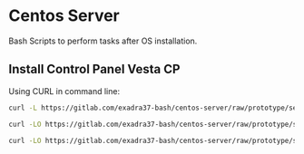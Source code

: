 # Centos Server

Bash Scripts to perform tasks after OS installation.

## Install Control Panel Vesta CP

Using CURL in command line:

```bash
curl -L https://gitlab.com/exadra37-bash/centos-server/raw/prototype/self-installer.sh | bash -s "centos7/after-install-with-vestacp.sh"

curl -LO https://gitlab.com/exadra37-bash/centos-server/raw/prototype/self-installer.sh && source self-installer.sh && source src/centos7/after-install-with-vestacp.sh

curl -LO https://gitlab.com/exadra37-bash/centos-server/raw/prototype/self-installer.sh && bash self-installer.sh  "centos7/after-install-with-vestacp.sh"

```
